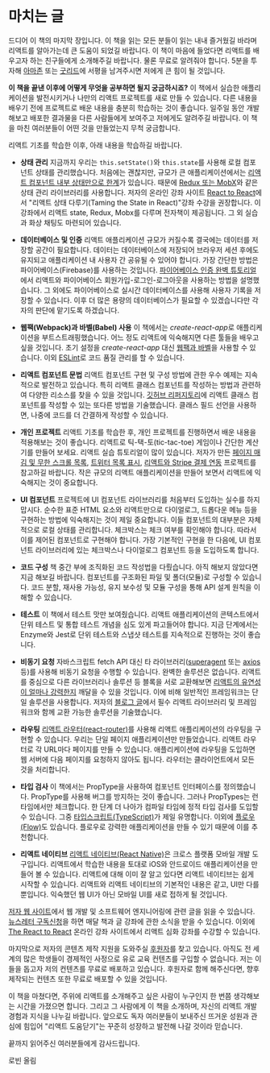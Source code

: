 # 마치는 글

드디어 이 책의 마지막 장입니다. 이 책을 읽는 모든 분들이 읽는 내내 즐거웠길 바라며 리액트를 알아가는데 큰 도움이 되었길 바랍니다. 이 책이 마음에 들었다면 리액트를 배우고자 하는 친구들에게 소개해주길 바랍니다. 물론 무료로 알려줘야 합니다. 5분을 투자해 [아마존](https://www.amazon.com/dp/B077HJFCQX) 또는 [굿리드](https://www.goodreads.com/book/show/37503118-the-road-to-learn-react)에 서평을 남겨주시면 저에게 큰 힘이 될 것입니다.

**이 책을 끝낸 이후에 어떻게 무엇을 공부하면 될지 궁금하시죠?** 이 책에서 실습한 애플리케이션을 발전시키거나 나만의 리액트 프로젝트를 새로 만들 수 있습니다. 다른 내용을 배우기 전에 프로젝트로 배운 내용을 충분히 학습하는 것이 좋습니다. 일주일 동안 개발해보고 배포한 결과물을 다른 사람들에게 보여주고 저에게도 알려주길 바랍니다. 이 책을 마친 여러분들이 어떤 것을 만들었는지 무척 궁금합니다.

리액트 기초를 학습한 이후, 아래 내용을 학습하길 바랍니다.

* **상태 관리** 지금까지 우리는 `this.setState()`와 `this.state`를 사용해 로컬 컴포넌트 상태를 관리했습니다. 처음에는 괜찮지만, 규모가 큰 애플리케이션에서는 [리액트 컴포넌트 내부 상태만으로 한계](https://www.robinwieruch.de/learn-react-before-using-redux/)가 있습니다. 때문에 [Redux 또는 MobX](https://www.robinwieruch.de/redux-mobx-confusion/)와 같은 상태 관리 라이브러리를 사용합니다. 저자의 온라인 강좌 사이트 [React to React](https://roadtoreact.com/)에서 "리액트 상태 다루기(Taming the State in React)"강좌 수강을 권장합니다. 이 강좌에서 리액트 state, Redux, Mobx를 다루며 전자책이 제공됩니다. 그 외 실습과 화상 채팅도 마련되어 있습니다.

* **데이터베이스 및 인증** 리액트 애플리케이션 규모가 커질수록 결국에는 데이터를 저장할 공간이 필요합니다. 데이터는 데이터베이스에 저장되어 브라우저 세션 후에도 유지되고 애플리케이션 내 사용자 간 공유될 수 있어야 합니다. 가장 간단한 방법은 파이어베이스(Firebase)를 사용하는 것입니다. [파이어베이스 인증 완벽 튜토리얼](https://www.robinwieruch.de/complete-firebase-authentication-react-tutorial/)에서 리액트와 파이어베이스 회원가입-로그인-로그아웃을 사용하는 방법을 설명했습니다. 그 외에도 파이어베이스로 실시간 데이터베이스를 사용해 사용자 기록을 저장할 수 있습니다. 이후 더 많은 용량의 데이터베이스가 필요할 수 있겠습니다만 각자의 판단에 맡기도록 하겠습니다.

* **웹팩(Webpack)과 바벨(Babel) 사용** 이 책에서는 *create-react-app*로 애플리케이션을 부트스트래핑했습니다. 어느 정도 리액트에 익숙해지면 다른 툴들을 배우고 싶을 것입니다. 초기 설정을 *create-react-app* 대신 [웹팩과 바벨](https://www.robinwieruch.de/minimal-react-webpack-babel-setup/)을 사용할 수 있습니다. 이외 [ESLint](https://www.robinwieruch.de/react-eslint-webpack-babel/)로 코드 품질 관리를 할 수 있습니다.

* **리액트 컴포넌트 문법** 리액트 컴포넌트 구현 및 구성 방법에 관한 우수 예제는 지속적으로 발전하고 있습니다. 특히 리액트 클래스 컴포넌트를 작성하는 방법과 관련하여 다양한 리소스를 찾을 수 있을 것입니다. [깃허브 리퍼지토리](https://github.com/rwieruch/react-alternative-class-component-syntax)에 리액트 클래스 컴포넌트를 작성할 수 있는 또다른 방법을 기술했습니다. 클래스 필드 선언을 사용하면, 나중에 코드를 더 간결하게 작성할 수 있습니다.

* **개인 프로젝트** 리액트 기초를 학습한 후, 개인 프로젝트를 진행하면서 배운 내용을 적용해보는 것이 좋습니다. 리액트로 틱-택-토(tic-tac-toe) 게임이나 간단한 계산기를 만들어 보세요. 리액트 실습 튜토리얼이 많이 있습니다. 저자가 만든 [페이지 매김 및 무한 스크롤 목록](https://www.robinwieruch.de/react-paginated-list/), [트위터 목록 표시](https://www.robinwieruch.de/react-svg-patterns/), [리액트와 Stripe 결제 연동](https://www.robinwieruch.de/react-express-stripe-payment/) 프로젝트를 참고하길 바랍니다. 작은 규모의 리액트 애플리케이션을 만들어 보면서 리액트에 익숙해지는 것이 중요합니다.

* **UI 컴포넌트** 프로젝트에 UI 컴포넌트 라이브러리를 처음부터 도입하는 실수를 하지 맙시다. 순수한 표준 HTML 요소와 리액트만으로 다이얼로그, 드롭다운 메뉴 등을 구현하는 방법에 익숙해지는 것이 제일 중요합니다. 이들 컴포넌트의 대부분은 자체적으로 로컬 상태를 관리합니다. 체크박스는 체크 여부를 확인해야 합니다. 따라서 이를 제어된 컴포넌트로 구현해야 합니다. 가장 기본적인 구현을 한 다음에, UI 컴포넌트 라이브러리에 있는 체크박스나 다이얼로그 컴포넌트 등을 도입하도록 합니다.

* **코드 구성** 책 중간 부에 조직화된 코드 작성법을 다뤘습니다. 아직 해보지 않았다면 지금 해보길 바랍니다. 컴포넌트를 구조화된 파일 및 폴더(모듈)로 구성할 수 있습니다. 코드 분할, 재사용 가능성, 유지 보수성 및 모듈 구성을 통해 API 설계 원칙을 이해할 수 있습니다. 

* **테스트** 이 책에서 테스트 맛만 보여줬습니다. 리액트 애플리케이션의 콘텍스트에서 단위 테스트 및 통합 테스트 개념을 심도 있게 파고들어야 합니다. 지금 단계에서는 Enzyme와 Jest로 단위 테스트와 스냅샷 테스트를 지속적으로 진행하는 것이 좋습니다.

* **비동기 요청** 자바스크립트 fetch API 대신 타 라이브러리([superagent](https://github.com/visionmedia/superagent) 또는 [axios](https://github.com/mzabriskie/axios) 등)를 사용해 비동기 요청을 수행할 수 있습니다. 완벽한 솔루션은 없습니다. 리액트를 중심으로 다른 라이브러리나 솔루션 등 블록을 서로 교환해보면 [리액트의 유연성이 얼마나 강력한지](https://www.robinwieruch.de/reasons-why-i-moved-from-angular-to-react/) 깨달을 수 있을 것입니다. 이에 비해 일반적인 프레임워크는 단일 솔루션을 사용합니다. 저자의 [블로그 글](https://www.robinwieruch.de/essential-react-libraries-framework/)에서 필수 리액트 라이브러리 및 프레임워크와 함께 교환 가능한 솔루션을 기술했습니다.

* **라우팅** [리액트 라우터(react-router)](https://github.com/ReactTraining/react-router)를 사용해 리액트 애플리케이션의 라우팅을 구현할 수 있습니다. 우리는 단일 페이지 애플리케이션만 만들었습니다. 리액트 라우터로 각 URL마다 페이지를 만들 수 있습니다. 애플리케이션에 라우팅을 도입하면 웹 서버에 다음 페이지를 요청하지 않아도 됩니다. 라우터는 클라이언트에서 모든 것을 처리합니다.

* **타입 검사** 이 책에서는 PropType을 사용하여 컴포넌트 인터페이스를 정의했습니다. PropType를 사용해 버그를 방지하는 것이 좋습니다. 그러나 PropTypes는 런타임에서만 체크합니다. 한 단계 더 나아가 컴파일 타임에 정적 타입 검사를 도입할 수 있습니다. 그중 [타입스크립트(TypeScript)](https://www.typescriptlang.org/)가 제일 유명합니다. 이외에 [플로우(Flow)](https://flowtype.org/)도 있습니다. 플로우로 강력한 애플리케이션을 만들 수 있기 때문에 이를 추천합니다.

* **리액트 네이티브** [리액트 네이티브(React Native)](https://facebook.github.io/react-native/)은 크로스 플랫폼 모바일 개발 도구입니다. 리액트에서 학습한 내용을 토대로 iOS와 안드로이드 애플리케이션을 만들어 볼 수 있습니다. 리액트에 대해 이미 잘 알고 있다면 리액트 네이티브는 쉽게 시작할 수 있습니다. 리액트와 리액트 네이티브의 기본적인 내용은 같고, UI만 다를 뿐입니다. 익숙했던 웹 UI가 아닌 모바일 UI를 새로 접하게 될 것입니다.

[저자 웹 사이트](https://www.robinwieruch.de/)에서 웹 개발 및 소프트웨어 엔지니어링에 관련 글을 읽을 수 있습니다. [뉴스레터 구독신청](https://www.getrevue.co/profile/rwieruch)을 하면 매달 책과 글 강좌에 관한 소식을 받을 수 있습니다. 이외에 [The React to React](https://roadtoreact.com/) 온라인 강좌 사이트에서 리액트 심화 강좌를 수강할 수 있습니다.

마지막으로 저자의 콘텐츠 제작 지원을 도와주실 [후원자](https://www.patreon.com/rwieruch)를 찾고 있습니다. 아직도 전 세계의 많은 학생들이 경제적인 사정으로 유로 교육 컨텐츠를 구입할 수 없습니다. 저는 이들을 돕고자 저의 컨텐츠를 무료로 배포하고 있습니다. 후원자로 함께 해주신다면, 향후 제작되는 컨텐츠 또한 무료로 배포할 수 있을 것입니다.

이 책을 마쳤다면, 주위에 리액트를 소개해주고 싶은 사람이 누구인지 한 번쯤 생각해보는 시간을 가졌으면 합니다. 그리고 그 사람에게 이 책을 소개하며, 자신의 리액트 개발 경험과 지식을 나누길 바랍니다. 앞으로도 독자 여러분들이 보내주신 뜨거운 성원과 관심에 힘입어 "리액트 도움닫기"는 꾸준히 성장하고 발전해 나갈 것이라 믿습니다.   
 
끝까지 읽어주신 여러분들에게 감사드립니다.

로빈 올림
